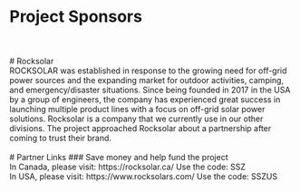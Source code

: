 # Project Sponsors
<br>
<br>
# Rocksolar
<br>
ROCKSOLAR was established in response to the growing need for off-grid power sources and the expanding market for outdoor activities, camping, and emergency/disaster situations. Since being founded in 2017 in the USA by a group of engineers, the company has experienced great success in launching multiple product lines with a focus on off-grid solar power solutions. Rocksolar is a company that we currently use in our other divisions. The project approached Rocksolar about a partnership after coming to trust their brand.
<br>
<br>
# Partner Links 
### Save money and help fund the project
<br>
In Canada, please visit:
https://rocksolar.ca/
Use the code: SSZ
<br>
In USA, please visit:
https://www.rocksolars.com/
Use the code: SSZUS
<br><br><br>
